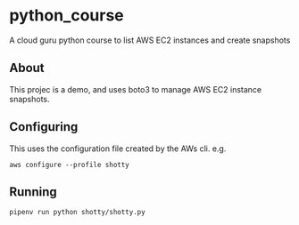 # python_course
A cloud guru python course to list AWS EC2 instances and create snapshots

## About

This projec is a demo, and uses boto3 to manage AWS EC2 instance snapshots.

## Configuring

This uses the configuration file created by the AWs cli. e.g.

`aws configure --profile shotty`

## Running

`pipenv run python shotty/shotty.py`
